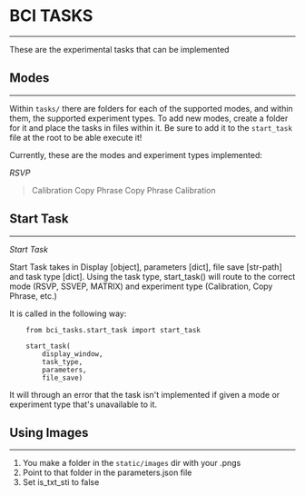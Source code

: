 # BCI TASKS
-----------

These are the experimental tasks that can be implemented

## Modes
---------
Within `tasks/` there are folders for each of the supported modes, and within them, the supported experiment types. To add new modes, create a folder for it and place the tasks in files within it. Be sure to add it to the `start_task` file at the root to be able execute it!

Currently, these are the modes and experiment types implemented:

*RSVP* 

> Calibration
> Copy Phrase
> Copy Phrase Calibration


## Start Task
-------------

*Start Task* 

Start Task takes in Display [object], parameters [dict], file save [str-path] and task type [dict]. Using the
task type, start_task() will route to the correct mode (RSVP, SSVEP, MATRIX) and experiment type (Calibration, Copy Phrase, etc.)

It is called in the following way:

```
	from bci_tasks.start_task import start_task

    start_task(
       	display_window,
        task_type,
        parameters,
        file_save)

```

It will through an error that the task isn't implemented if given a mode or experiment type that's unavailable to it. 


## Using Images
---------------

1. You make a folder in the `static/images` dir with your .pngs
2. Point to that folder in the parameters.json file
3. Set is_txt_sti to false